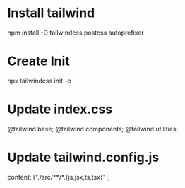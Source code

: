 # Install tailwind
npm install -D tailwindcss postcss autoprefixer
# Create Init
npx tailwindcss init -p
# Update index.css
@tailwind base;
@tailwind components;
@tailwind utilities;
# Update tailwind.config.js
content: ["./src/**/*.{js,jsx,ts,tsx}"],